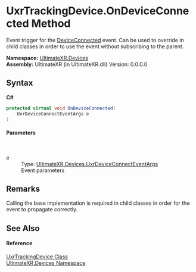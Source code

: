 # UxrTrackingDevice.OnDeviceConnected Method 
 

Event trigger for the <a href="E_UltimateXR_Devices_UxrTrackingDevice_DeviceConnected">DeviceConnected</a> event. Can be used to override in child classes in order to use the event without subscribing to the parent.

**Namespace:**&nbsp;<a href="N_UltimateXR_Devices">UltimateXR.Devices</a><br />**Assembly:**&nbsp;UltimateXR (in UltimateXR.dll) Version: 0.0.0.0

## Syntax

**C#**<br />
``` C#
protected virtual void OnDeviceConnected(
	UxrDeviceConnectEventArgs e
)
```


#### Parameters
&nbsp;<dl><dt>e</dt><dd>Type: <a href="T_UltimateXR_Devices_UxrDeviceConnectEventArgs">UltimateXR.Devices.UxrDeviceConnectEventArgs</a><br />Event parameters</dd></dl>

## Remarks
Calling the base implementation is required in child classes in order for the event to propagate correctly.

## See Also


#### Reference
<a href="T_UltimateXR_Devices_UxrTrackingDevice">UxrTrackingDevice Class</a><br /><a href="N_UltimateXR_Devices">UltimateXR.Devices Namespace</a><br />